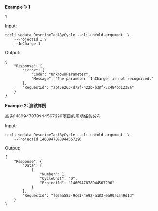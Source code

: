 **Example 1: 1**

1

Input: 

```
tccli wedata DescribeTaskByCycle --cli-unfold-argument  \
    --ProjectId 1 \
    --InCharge 1
```

Output: 
```
{
    "Response": {
        "Error": {
            "Code": "UnknownParameter",
            "Message": "The parameter `InCharge` is not recognized."
        },
        "RequestId": "abf5e263-d72f-422b-b38f-5c484bd1238a"
    }
}
```

**Example 2: 测试样例**

查询1460947878944567296项目的周期任务分布

Input: 

```
tccli wedata DescribeTaskByCycle --cli-unfold-argument  \
    --ProjectId 1460947878944567296
```

Output: 
```
{
    "Response": {
        "Data": [
            {
                "Number": 1,
                "CycleUnit": "D",
                "ProjectId": "1460947878944567296"
            }
        ],
        "RequestId": "f6aaa583-9ce1-4e92-a183-ea90a2a49d1d"
    }
}
```

